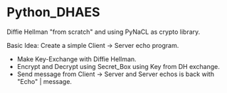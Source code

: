 # Python_DHAES
Diffie Hellman "from scratch" and using PyNaCL as crypto library.

Basic Idea:
Create a simple Client -> Server echo program.
  * Make Key-Exchange with Diffie Hellman.
  * Encrypt and Decrypt using Secret_Box using Key from DH exchange.
  * Send message from Client -> Server and Server echos is back with "Echo" | message.
